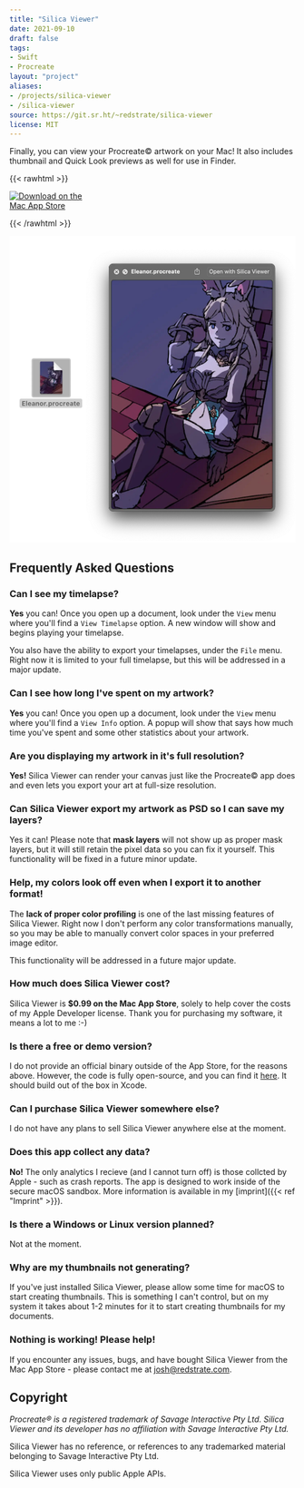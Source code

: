 ```yaml
---
title: "Silica Viewer"
date: 2021-09-10
draft: false
tags:
- Swift
- Procreate
layout: "project"
aliases:
- /projects/silica-viewer
- /silica-viewer
source: https://git.sr.ht/~redstrate/silica-viewer
license: MIT
---
```


Finally, you can view your Procreate© artwork on your Mac! It also includes thumbnail and Quick Look previews as well for use in Finder.

<!--more-->

{{< rawhtml >}}

<div class="block mx-auto not-prose" style="max-width:156px"><a href="https://apps.apple.com/us/app/silica-viewer/id1585769765"><img width="156.10054" height="40" alt="Download on the Mac App Store" src="/software/silica-viewer/Download_on_the_Mac_App_Store_Badge_US-UK_RGB_blk_092917.svg"/></a></div>

{{< /rawhtml >}}

![Silica Viewer Screenshot](silica-screenshot.webp)

## Frequently Asked Questions

### Can I see my timelapse?

**Yes** you can! Once you open up a document, look under the `View` menu where you'll find a `View Timelapse` option. A new window will show and begins playing your timelapse.

You also have the ability to export your timelapses, under the `File` menu. Right now it is limited to your full timelapse, but this will be addressed in a major update.

### Can I see how long I've spent on my artwork?

**Yes** you can! Once you open up a document, look under the `View` menu where you'll find a `View Info` option. A popup will show that says how much time you've spent and some other statistics about your artwork.

### Are you displaying my artwork in it's full resolution?

**Yes!** Silica Viewer can render your canvas just like the Procreate© app does and even lets you export your art at full-size resolution.

### Can Silica Viewer export my artwork as PSD so I can save my layers?

Yes it can! Please note that **mask layers** will not show up as proper mask layers, but it will still retain the pixel data so you can fix it yourself. This functionality will be fixed in a future minor update.

### Help, my colors look off even when I export it to another format!

The **lack of proper color profiling** is one of the last missing features of Silica Viewer. Right now I don't perform any color transformations manually, so you may be able to manually convert color spaces in your preferred image editor.

This functionality will be addressed in a future major update.

### How much does Silica Viewer cost?

Silica Viewer is **$0.99 on the Mac App Store**, solely to help cover the costs of my Apple Developer license. Thank you for purchasing my software, it means a lot to me :-)

### Is there a free or demo version?

I do not provide an official binary outside of the App Store, for the reasons above. However, the
code is fully open-source, and you can find it [here](https://sr.ht/~redstrate/silica-viewer). It should build out of the box in Xcode.

### Can I purchase Silica Viewer somewhere else?

I do not have any plans to sell Silica Viewer anywhere else at the moment.

### Does this app collect any data?

**No!** The only analytics I recieve (and I cannot turn off) is those collcted by Apple - such as crash reports. The app is designed to work inside of the secure macOS sandbox. More information is available in my [imprint]({{< ref "Imprint" >}}).

### Is there a Windows or Linux version planned?

Not at the moment.

### Why are my thumbnails not generating?

If you've just installed Silica Viewer, please allow some time for macOS to start creating thumbnails. This is something I can't control, but on my system it takes about 1-2 minutes for it to start creating thumbnails for my documents.

### Nothing is working! Please help!

If you encounter any issues, bugs, and have bought Silica Viewer from the Mac App Store - please contact me at josh@redstrate.com.

## Copyright

_Procreate® is a registered trademark of Savage Interactive Pty Ltd. Silica Viewer and its developer has no affiliation with Savage Interactive Pty Ltd._

Silica Viewer has no reference, or references to any trademarked material belonging to Savage Interactive Pty Ltd.

Silica Viewer uses only public Apple APIs.
